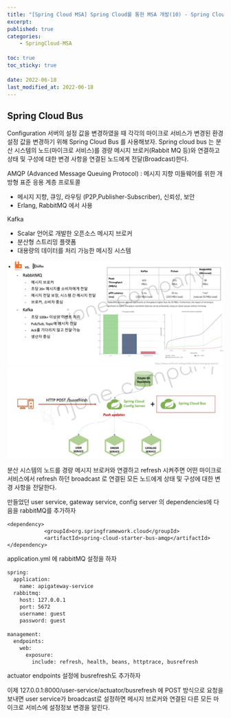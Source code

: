 ```yaml
---
title: "[Spring Cloud MSA] Spring Cloud를 통한 MSA 개발(10) - Spring Cloud Bus"
excerpt:
published: true
categories:
    - SpringCloud-MSA

toc: true
toc_sticky: true

date: 2022-06-18
last_modified_at: 2022-06-18
---
```


## Spring Cloud Bus

Configuration 서버의 설정 값을 변경하였을 때 각각의 마이크로 서비스가 변경된 환경 설정 값을 변경하기 위해 Spring Cloud Bus 를 사용해보자. Spring cloud bus 는 분산 시스템의 노드(마이크로 서비스)를 경량 메시지 브로커(Rabbit MQ 등)와 연결하고 상태 및 구성에 대한 변경 사항을 연결된 노드에게 전달(Broadcast)한다.

AMQP (Advanced Message Queuing Protocol) : 메시지 지향 미들웨어를 위한 개방형 표준 응용 계층 프로토콜

-   메시지 지향, 큐잉, 라우팅 (P2P,Publisher-Subscriber), 신뢰성, 보안
-   Erlang, RabbitMQ 에서 사용

Kafka

-   Scalar 언어로 개발한 오픈소스 메시지 브로커
-   분산형 스트리밍 플랫폼
-   대용량의 데이터를 처리 가능한 메시징 시스템

![1](../../images/msa/35.png)
![1](../../images/msa/36.png)

분산 시스템의 노드를 경량 메시지 브로커와 연결하고 refresh 시켜주면 어떤 마이크로 서비스에서 refresh 하던 broadcast 로 연결된 모든 노드에게 상태 및 구성에 대한 변경 사항을 전달한다.

만들었던 user service, gateway service, config server 의 dependencies에 다음을 rabbitMQ를 추가하자

```
<dependency>
            <groupId>org.springframework.cloud</groupId>
            <artifactId>spring-cloud-starter-bus-amqp</artifactId>
</dependency>
```

application.yml 에 rabbitMQ 설정을 하자

```
spring:
  application:
    name: apigateway-service
  rabbitmq:
    host: 127.0.0.1
    port: 5672
    username: guest
    password: guest

management:
  endpoints:
    web:
      exposure:
        include: refresh, health, beans, httptrace, busrefresh
```

actuator endpoints 설정에 busrefresh도 추가하자

이제 127.0.0.1:8000/user-service/actuator/busrefresh 에 POST 방식으로 요청을 보내면 user service가 broadcast로 설정하면 메시지 브로커와 연결된 다른 모든 마이크로 서비스에 설정정보 변경을 알린다.

<script src="https://utteranc.es/client.js"
        repo="chojs23/comments"
        issue-term="pathname"
        theme="github-light"
        crossorigin="anonymous"
        async>
</script>
